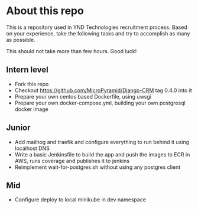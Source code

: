 # About this repo

This is a repository used in YND Technologies recruitment process.
Based on your experience, take the following tasks and try to accomplish as many as possible.

This should not take more than few hours.
Good luck!

## Intern level

- Fork this repo
- Checkout https://github.com/MicroPyramid/Django-CRM tag 0.4.0 into it
- Prepare your own centos based Dockerfile, using uwsgi
- Prepare your own docker-compose.yml, building your own postgresql docker image

## Junior

- Add mailhog and traefik and configure everything to run behind it using localhost DNS
- Write a basic Jenkinsfile to build the app and push the images to ECR in AWS, runs coverage and publishes it to jenkins
- Reimplement wait-for-postgres.sh without using any postgres client

## Mid

- Configure deploy to local minikube in dev namespace